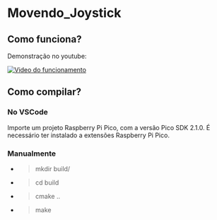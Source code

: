 # Movendo_Joystick

## Como funciona?
Demonstração no youtube:

[![Video do funcionamento](https://img.youtube.com/vi/IsnZ_12bWw4/0.jpg)](https://www.youtube.com/watch?v=IsnZ_12bWw4)
## Como compilar?

### No VSCode

Importe um projeto Raspberry Pi Pico, com a versão Pico SDK 2.1.0. É necessário ter instalado a extensões Raspberry Pi Pico.

### Manualmente

- > mkdir build/

- > cd build

- > cmake ..

- > make
